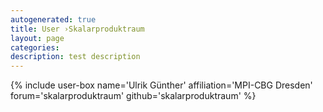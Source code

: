 ```yaml
---
autogenerated: true
title: User ›Skalarproduktraum
layout: page
categories: 
description: test description
---
```


{% include user-box name='Ulrik Günther' affiliation='MPI-CBG Dresden' forum='skalarproduktraum' github='skalarproduktraum' %}
